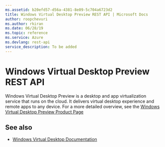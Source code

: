 ```yaml
---
ms.assetid: b20efd57-d56a-4381-8e09-5c704a6723d2
title: Windows Virtual Desktop Preview REST API | Microsoft Docs
author: roopchevuri
ms.author: rkiran
ms.date: 06/28/19
ms.topic: reference
ms.service: Azure
ms.devlang: rest-api
service_description: To be added
---
```


# Windows Virtual Desktop Preview REST API

Windows Virtual Desktop Preview is a desktop and app virtualization service that runs on the cloud. It delivers virtual desktop experience and remote apps to any device.  For a more detailed overview, see the [Windows Virtual Desktop Preview Product Page](https://azure.microsoft.com/en-us/services/virtual-desktop/)

## See also

- [Windows Virtual Desktop Documentation](https://docs.microsoft.com/en-us/azure/virtual-desktop/)

